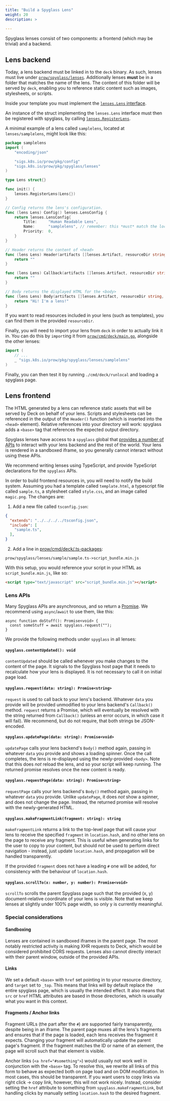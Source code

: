 ```yaml
---
title: "Build a Spyglass Lens"
weight: 20
description: >
  
---
```


Spyglass lenses consist of two components: a frontend (which may be trivial) and a backend. 

## Lens backend

Today, a lens backend must be linked in to the `deck` binary. As such, lenses must live under
[`prow/spyglass/lenses`](https://github.com/kubernetes-sigs/prow/tree/main/prow/spyglass/lenses). Additionally lenses **must** be in a folder that matches the
name of the lens. The content of this folder will be served by `deck`, enabling you to reference
static content such as images, stylesheets, or scripts.

Inside your template you must implement the [`lenses.Lens` interface](https://godoc.org/sigs.k8s.io/prow/pkg/spyglass/lenses#Lens).

An instance of the struct implementing the `lenses.Lens` interface must then be registered with
spyglass, by calling [`lenses.RegisterLens`](https://godoc.org/sigs.k8s.io/prow/pkg/spyglass/lenses#RegisterLens).

A minimal example of a lens  called `samplelens`, located at `lenses/samplelens`, might look like this:

```go
package samplelens
import (
	"encoding/json"

	"sigs.k8s.io/prow/pkg/config"
	"sigs.k8s.io/prow/pkg/spyglass/lenses"
)

type Lens struct{}

func init() {
	lenses.RegisterLens(Lens{})
}

// Config returns the lens's configuration.
func (lens Lens) Config() lenses.LensConfig {
	return lenses.LensConfig{
		Title:     "Human Readable Lens",
		Name:      "samplelens", // remember: this *must* match the location of the lens (and thus package name)
		Priority:  0,
	}
}

// Header returns the content of <head>
func (lens Lens) Header(artifacts []lenses.Artifact, resourceDir string, config json.RawMessage, spyglassConfig config.Spyglass) string {
	return ""
}

func (lens Lens) Callback(artifacts []lenses.Artifact, resourceDir string, data string, config json.RawMessage, spyglassConfig config.Spyglass) string {
	return ""
}

// Body returns the displayed HTML for the <body>
func (lens Lens) Body(artifacts []lenses.Artifact, resourceDir string, data string, config json.RawMessage, spyglassConfig config.Spyglass) string {
	return "Hi! I'm a lens!"
}
```

If you want to read resources included in your lens (such as templates), you can find them in the
provided `resourceDir`.

Finally, you will need to import your lens from `deck` in order to actually link it in. You can do
this by `import`ing it from [`prow/cmd/deck/main.go`](https://github.com/kubernetes-sigs/prow/blob/main/prow/cmd/deck/main.go), alongside the other lenses:

```go
import (
	// ...
	_ "sigs.k8s.io/prow/pkg/spyglass/lenses/samplelens"
)
```

Finally, you can then test it by running `./cmd/deck/runlocal` and loading a spyglass page.

## Lens frontend

The HTML generated by a lens can reference static assets that will be served by Deck on behalf of
your lens. Scripts and stylesheets can be referenced in the output of the `Header()` function (which
is inserted into the `<head>` element). Relative references into your directory will work: spyglass
adds a `<base>` tag that references the expected output directory.

Spyglass lenses have access to a `spyglass` global that [provides a number of APIs](#lens-apis) to interact with
your lens backend and the rest of the world. Your lens is rendered in a sandboxed iframe, so you
generally cannot interact without using these APIs.

We recommend writing lenses using TypeScript, and provide TypeScript declarations for the `spyglass`
APIs. 

In order to build frontend resources in, you will need to notify the build system. Assuming you had
a template called `template.html`, a typescript file called `sample.ts`, a stylesheet called
`style.css`, and an image called `magic.png`. The changes are:

1. Add a new file called `tsconfig.json`:

```json
{
  "extends": "../../../../tsconfig.json",
  "include": [
    "sample.ts",
  ],
}
```

2. Add a line in [prow/cmd/deck/.ts-packages](https://github.com/kubernetes-sigs/prow/blob/main/prow/cmd/deck/.ts-packages):

```
prow/spyglass/lenses/sample/sample.ts->script_bundle.min.js
```

With this setup, you would reference your script in your HTML as `script_bundle.min.js`, like so:

```html
<script type="text/javascript" src="script_bundle.min.js"></script>
```

### Lens APIs

Many Spyglass APIs are asynchronous, and so return a
[Promise](https://developer.mozilla.org/en-US/docs/Web/JavaScript/Guide/Using_promises). We
recommend using `async`/`await` to use them, like this:

```
async function doStuff(): Promise<void> {
  const someStuff = await spyglass.request("");
}
```

We provide the following methods under `spyglass` in all lenses:

#### `spyglass.contentUpdated(): void`

`contentUpdated` should be called whenever you make changes to the content of the page. It signals
to the Spyglass host page that it needs to recalculate how your lens is displayed. It is not
necessary to call it on initial page load.

#### `spyglass.request(data: string): Promise<string>`

`request` is used to call back to your lens's backend. Whatever `data` you provide will be provided
unmodified to your lens backend's `Callback()` method. `request` returns a Promise, which will
eventually be resolved with the string returned from `Callback()` (unless an error occurs, in which
case it will fail). We recommend, but do not require, that both strings be JSON-encoded.

#### `spyglass.updatePage(data: string): Promise<void>`

`updatePage` calls your lens backend's `Body()` method again, passing in whatever `data` you
provide and shows a loading spinner. Once the call completes, the lens is re-displayed using the
newly-provided `<body>`. Note that this does _not_ reload the lens, and so your script will keep
running. The returned promise resolves once the new content is ready.

#### `spyglass.requestPage(data: string): Promise<string>`

`requestPage` calls your lens backend's `Body()` method again, passing in whatever `data` you
provide. Unlike `updatePage`, it does _not_ show a spinner, and does not change the page. Instead,
the returned promise will resolve with the newly-generated HTML.

#### `spyglass.makeFragmentLink(fragment: string): string`

`makeFragmentLink` returns a link to the top-level page that will cause your lens to receive the
specified `fragment` in `location.hash`, and no other lens on the page to receive any fragment.
This is useful when generating links for the user to copy to your content, but should _not_ be used
to perform direct navigation - instead, just update `location.hash`, and propagation will be
handled transparently.

If the provided `fragment` does not have a leading `#` one will be added, for consistency with the
behaviour of `location.hash`.

#### `spyglass.scrollTo(x: number, y: number): Promise<void>`

`scrollTo` scrolls the parent Spyglass page such that the provided (x, y) document-relative
coordinate of your lens is visible. Note that we keep lenses at slightly under 100% page width, so
only y is currently meaningful.

### Special considerations

#### Sandboxing

Lenses are contained in sandboxed iframes in the parent page. The most notably restricted activity
is making XHR requests to Deck, which would be considered prohibited CORS requests. Lenses also
cannot directly interact with their parent window, outside of the provided APIs.

#### Links

We set a default `<base>` with `href` set pointing in to your resource directory, and `target` set
to `_top`. This means that links will by default replace the entire spyglass page, which is usually
the intended effect. It also means that `src` or `href` HTML attributes are based in those
directories, which is usually what you want in this context.

#### Fragments / Anchor links

Fragment URLs (the part after the `#`) are supported fairly transparently, despite being in an iframe.
The parent page muxes all the lens's fragments and ensures that if the page is loaded, each lens
receives the fragment it expects. Changing your fragment will automatically update the parent page's
fragment. If the fragment matches the ID or name of an element, the page will scroll such that that
element is visible.  

Anchor links (`<a href="#something">`) would usually not work well in conjunction with the `<base>`
tag. To resolve this, we rewrite all links of this form to behave as expected both on page load and
on DOM modification. In most cases, this should be transparent. If you want users to copy links via
right click -> copy link, however, this will not work nicely. Instead, consider setting the `href`
attribute to something from `spyglass.makeFragmentLink`, but handling clicks by manually setting
`location.hash` to the desired fragment.
